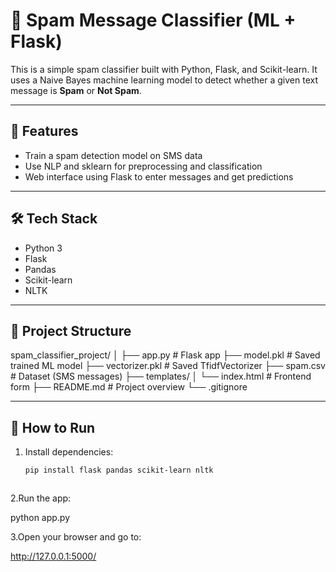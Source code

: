 # 🧠 Spam Message Classifier (ML + Flask)

This is a simple spam classifier built with Python, Flask, and Scikit-learn. It uses a Naive Bayes machine learning model to detect whether a given text message is **Spam** or **Not Spam**.

---

## 🚀 Features

- Train a spam detection model on SMS data
- Use NLP and sklearn for preprocessing and classification
- Web interface using Flask to enter messages and get predictions

---

## 🛠️ Tech Stack

- Python 3
- Flask
- Pandas
- Scikit-learn
- NLTK

---

## 📂 Project Structure
spam_classifier_project/
│
├── app.py # Flask app
├── model.pkl # Saved trained ML model
├── vectorizer.pkl # Saved TfidfVectorizer
├── spam.csv # Dataset (SMS messages)
├── templates/
│ └── index.html # Frontend form
├── README.md # Project overview
└── .gitignore


---

## 🔧 How to Run

1. Install dependencies:
   ```bash
   pip install flask pandas scikit-learn nltk



2.Run the app:

python app.py

3.Open your browser and go to:

http://127.0.0.1:5000/


